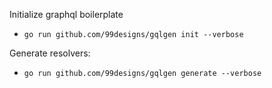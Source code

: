Initialize graphql boilerplate
- `go run github.com/99designs/gqlgen init --verbose`

Generate resolvers:
- `go run github.com/99designs/gqlgen generate --verbose`